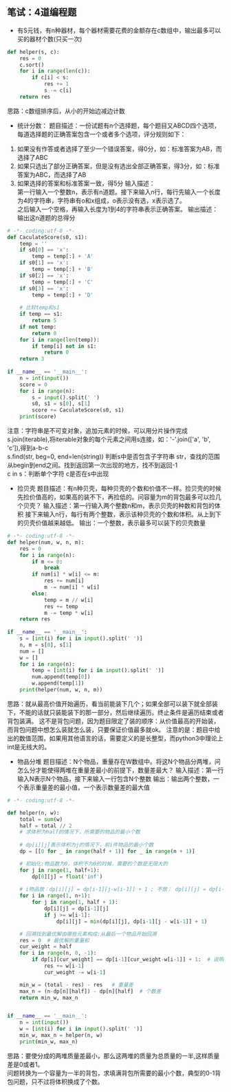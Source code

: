 ## 笔试：4道编程题
* 有S元钱，有n种器材，每个器材需要花费的金额存在c数组中，输出最多可以买的器材个数(只买一次)
```python
def helper(s, c):
    res = 0
    c.sort()
    for i in range(len(c)):
        if c[i] < s:
            res += 1
            s -= c[i]
    return res
```
思路：c数组排序后，从小的开始边减边计数

* 统计分数：
题目描述：一份试题有n个选择题，每个题目又ABCD四个选项，每道选择题的正确答案包含一个或者多个选项，评分规则如下：<br>
1. 如果没有作答或者选择了至少一个错误答案，得0分，如：标准答案为AB，而选择了ABC
2. 如果只选出了部分正确答案，但是没有选出全部正确答案，得3分，如：标准答案为ABC，而选择了AB
3. 如果选择的答案和标准答案一致，得5分
输入描述：<br>
第一行输入一个整数n，表示有n道题。接下来输入n行，每行先输入一个长度为4的字符串，字符串有o和x组成，o表示没有选，x表示选了。 <br>
之后输入一个空格，再输入长度为1到4的字符串表示正确答案。
输出描述：<br>
输出这n道题的总得分

```python
# -*- coding:utf-8 -*-
def CaculateScore(s0, s1):
    temp = ''
    if s0[0] == 'x':
        temp = temp[:] + 'A'
    if s0[1] == 'x':
        temp = temp[:] + 'B'
    if s0[2] == 'x':
        temp = temp[:] + 'C'
    if s0[3] == 'x':
        temp = temp[:] + 'D'
        
    # 比较temp和s1
    if temp == s1:
        return 5
    if not temp:
        return 0
    for i in range(len(temp)):
        if temp[i] not in s1:
            return 0
    return 3
    
if __name__ == '__main__':
    n = int(input())
    score = 0
    for i in range(n):
        s = input().split(' ')
        s0, s1 = s[0], s[1]
        score += CaculateScore(s0, s1)
    print(score)
```
注意：字符串是不可变对象，追加元素的时候，可以用分片操作完成   <br>
s.join(iterable),将iterable对象的每个元素之间用s连接，如：'-'.join(['a', 'b', 'c']),得到a-b-c     <br>
s.find(str, beg=0, end=len(string))  判断s中是否包含子字符串 str，查找的范围从begin到end之间。找到返回第一次出现的地方，找不到返回-1   <br>
c in s：判断单个字符 c是否在s中出现   <br>

* 捡贝壳
题目描述：有n种贝壳，每种贝壳的个数和价值不一样。捡贝壳的时候先捡价值高的，如果高的装不下，再捡低的。问容量为m的背包最多可以捡几个贝壳？
输入描述：第一行输入两个整数n和m，表示贝壳的种数和背包的体积
接下来输入n行，每行有两个整数，表示该种贝壳的个数和体积。从上到下的贝壳价值越来越低。
输出：一个整数，表示最多可以装下的贝壳数量
```python
# -*- coding:utf-8 -*-
def helper(num, w, n, m):
    res = 0
    for i in range(n):
        if m <= 0:
            break
        if num[i] * w[i] <= m:
            res += num[i]
            m -= num[i] * w[i]
        else:
            temp = m // w[i]
            res += temp
            m -= temp * w[i]
    return res
    
if __name__ == '__main__':
    s = [int(i) for i in input().split(' ')]
    n, m = s[0], s[1]
    num = []
    w = []
    for i in range(n):
        temp = [int(i) for i in input().split(' ')]
        num.append(temp[0])
        w.append(temp[1])
    print(helper(num, w, n, m))

```
思路：就从最高价值开始遍历，看当前能装下几个；如果全部可以装下就全部装下，不能的话就只装能装下的那一部分，然后继续遍历。终止条件是遍历结束或者背包装满。
这不是背包问题，因为题目限定了装的顺序：从价值最高的开始装，而背包问题中想怎么装就怎么装，只要保证价值最多就ok。
注意的是：题目中给出的数值范围，如果用其他语言的话，需要定义的是长整型，而python3中理论上int是无线大的。

* 物品分堆
题目描述：N个物品，重量存在W数组中。将这N个物品分两堆，问怎么分才能使得两堆在重量差最小的前提下，数量差最大？
输入描述：第一行输入N表示N个物品，接下来输入一行包含N个整数
输出：输出两个整数，一个表示重量差的最小值，一个表示数量差的最大值
```python
# -*- coding:utf-8 -*-

def helper(n, w):
    total = sum(w)  
    half = total // 2 
    # 求体积为half的情况下，所需要的物品的最小个数
    
    # dp[i][j]表示体积为j的情况下，前i件物品的最小个数
    dp = [[0 for _ in range(half + 1)] for _ in range(n + 1)]

    # 初始化:物品数为0，体积不为0的时候，需要的个数是无限大的
    for j in range(1, half+1):
        dp[0][j] = float('inf')
        
    # i物品放：dp[i][j] = dp[i-1][j-w[i-1]] + 1 ; 不放： dp[i][j] = dp[i-1][j]
    for i in range(1, n+1):
        for j in range(1, half + 1):
            dp[i][j] = dp[i-1][j]
            if j >= w[i-1]:
                dp[i][j] = min(dp[i][j], dp[i-1][j - w[i-1]] + 1)

    # 回溯找到最优解由哪些元素构成:从最后一个物品开始回溯
    res = 0  # 最优解的重量和
    cur_weight = half
    for i in range(n, 0, -1):
        if dp[i][cur_weight] == dp[i-1][cur_weight-w[i-1]] + 1:  # 说明第i件物品被放进来了
            res += w[i-1]
            cur_weight -= w[i-1]

    min_w = (total - res) - res   # 重量差
    max_n = (n-dp[n][half]) - dp[n][half]  # 个数差
    return min_w, max_n


if __name__ == '__main__':
    n = int(input())
    w = [int(i) for i in input().split(' ')]
    min_w, max_n = helper(n, w)
    print(min_w, max_n)

```
思路：要使分成的两堆质量差最小，那么这两堆的质量为总质量的一半,这样质量差是0或者1。   <br>
问题转换为一个容量为一半的背包，求填满背包所需要的最小个数，典型的0-1背包问题，只不过将体积换成了个数。
